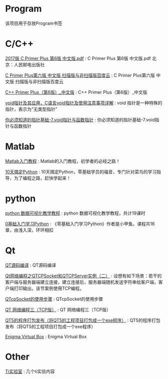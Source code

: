 # Program
该项目用于存放Program书签


C/C++
==
[2017版 C Primer Plus 第6版 中文版.pdf](https://www.douban.com/note/630704598/) :  C Primer Plus 第6版 中文版.pdf 北京：人民邮电出版社 

[C Primer Plus第六版 中文版 扫描版与非扫描版百度云](https://blog.csdn.net/u010658816/article/details/82619827) : C Primer Plus第六版 中文版 扫描版与非扫描版百度云

[C++ Primer Plus（第6版）_中文版](https://pan.baidu.com/s/17YKyScfBB9ZUCj0XKNKa7A#list/path=%2F) : C++ Primer Plus（第6版）_中文版

[void指针及其应用，C语言void指针及使用注意事项详解](http://c.biancheng.net/view/365.html) : void 指针是一种特殊的指针，表示为“无类型指针”

[你必须知道的指针基础-7.void指针与函数指针](https://www.cnblogs.com/edisonchou/p/4666097.html) : 你必须知道的指针基础-7.void指针与函数指针


Matlab
==
[Matlab入门教程](http://www.dianyuan.com/class/album_142.html) : Matlab的入门教程，初学者的必经之路！

[10天搞定Python](http://www.dianyuan.com/class/album_130.html) : 10天搞定Python，零基础学员的福音，专门针对菜鸟的学习指导，为了编程之路，赶快学起来！


python 
==
[python 数据可视化教学教程](http://www.dianyuan.com/class/album_338.html) : python 数据可视化教学教程，共计19课时

[0基础入门学习Python](http://www.dianyuan.com/class/album_169.html) : 《零基础入门学习Python》作者是小甲鱼。课程共16章，由浅入深，环环相扣

Qt
==
[QT源码编译](https://blog.csdn.net/xiaoxiaoyusheng2012/article/details/45196879) : QT源码编译 

[Qt网络编程之QTCPSocket和QTCPServer实例（二）](https://blog.csdn.net/sun222555888/article/details/82917325) : 设想有如下场景：若干的客户端与服务器端建立连接，建立连接后，服务器端随机发送字符串给客户端，客户端打印输出。该节案例使用TCP编程。 

[QTcpSocket的使用步骤](https://blog.csdn.net/sehanlingfeng/article/details/79255293) : QTcpSocket的使用步骤 

[QT 网络编程三（TCP版）](https://www.cnblogs.com/zhanggaofeng/p/6015467.html) : QT 网络编程三（TCP版） 

[QT5的程序打包发布（将QT5的工程项目打包成一个exe程序）](https://blog.csdn.net/windsnow1/article/details/78004265) : QT5的程序打包发布（将QT5的工程项目打包成一个exe程序） 

[Enigma Virtual Box](https://enigmaprotector.com/en/downloads.html) : Enigma Virtual Box 

Other
==
[Ti实验室](http://www.dianyuan.com/class/album_209.html) : 几个ti实验内容
